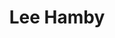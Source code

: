 ---
title: Lee Hamby
layout: people
featured_image: Lee_Hamby.jpeg
featured_image_attr: 
featured_image_alt: 
featured_image_caption: 
details:
  Website: https://leehamby.weebly.com
  Facebook:
  Twitter: leehamby
  Instagram: leehambyproductions
  LinkedIn: lee-hamby-ba10233b
---